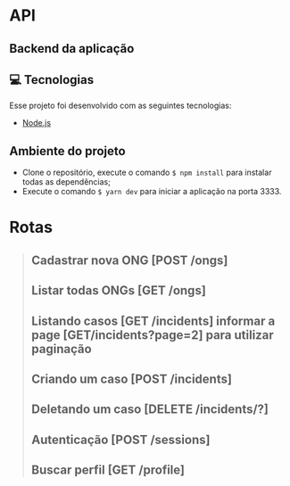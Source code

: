 # API

## Backend da aplicação

## 💻 Tecnologias

Esse projeto foi desenvolvido com as seguintes tecnologias:

- [Node.js](https://nodejs.org/en/)

## Ambiente do projeto

* Clone o repositório, execute o comando <code>$ npm install</code> para instalar todas as dependências;
* Execute o comando <code>$ yarn dev</code> para iniciar a aplicação na porta 3333.

# Rotas

> ## Cadastrar nova ONG [POST /ongs]
> ## Listar todas ONGs [GET /ongs]
> ## Listando casos [GET /incidents] informar a page [GET/incidents?page=2] para utilizar paginação
> ## Criando um caso [POST /incidents]
> ## Deletando um caso [DELETE /incidents/?]
> ## Autenticação [POST /sessions]
> ## Buscar perfil [GET /profile]

